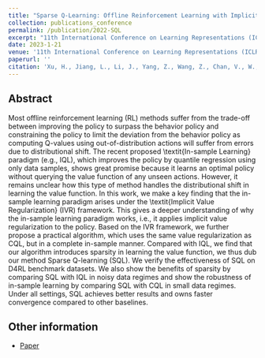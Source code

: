 ```yaml
---
title: "Sparse Q-Learning: Offline Reinforcement Learning with Implicit Value Regularization"
collection: publications_conference
permalink: /publication/2022-SQL
excerpt: "11th International Conference on Learning Representations (ICLR 2023)."
date: 2023-1-21
venue: '11th International Conference on Learning Representations (ICLR 2023).'
paperurl: ''
citation: 'Xu, H., Jiang, L., Li, J., Yang, Z., Wang, Z., Chan, V., W., K., and <b>Zhan, X.</b>. Sparse Q-Learning: Offline Reinforcement Learning with Implicit Value Regularization. In <i>11th International Conference on Learning Representations (ICLR 2023) <b>(oral)</b></i>.'
---
```


Abstract
---

Most offline reinforcement learning (RL) methods suffer from the trade-off between improving the policy to surpass the behavior policy and constraining the policy to limit the deviation from the behavior policy as computing Q-values using out-of-distribution actions will suffer from errors due to distributional shift. The recent proposed \textit{In-sample Learning} paradigm (e.g., IQL), which improves the policy by quantile regression using only data samples, shows great promise because it learns an optimal policy without querying the value function of any unseen actions. However, it remains unclear how this type of method handles the distributional shift in learning the value function. In this work, we make a key finding that the in-sample learning paradigm arises under the \textit{Implicit Value Regularization} (IVR) framework. This gives a deeper understanding of why the in-sample learning paradigm works, i.e., it applies implicit value regularization to the policy. Based on the IVR framework, we further propose a practical algorithm, which uses the same value regularization as CQL, but in a complete in-sample manner. Compared with IQL, we find that our algorithm introduces sparsity in learning the value function, we thus dub our method Sparse Q-learning (SQL). We verify the effectiveness of SQL on D4RL benchmark datasets. We also show the benefits of sparsity by comparing SQL with IQL in noisy data regimes and show the robustness of in-sample learning by comparing SQL with CQL in small data regimes. Under all settings, SQL achieves better results and owns faster convergence compared to other baselines. 

Other information
---
* [Paper](https://openreview.net/forum?id=ueYYgo2pSSU)